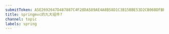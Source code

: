 ```yaml
---
submitToken: A5E2692647D487887C4F28DA589AE4A8B58D1C3B15BBE53D2CB06BDFBBD26488
title: springmvc的九大组件?
channel: topic
labels: spring
---
```

